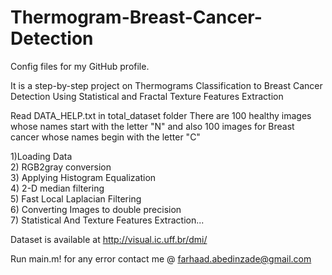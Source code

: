 # Thermogram-Breast-Cancer-Detection
Config files for my GitHub profile.

It is a step-by-step project on Thermograms Classification to Breast Cancer Detection Using Statistical and Fractal Texture Features Extraction

Read DATA_HELP.txt in total_dataset folder
There are 100 healthy images whose names start with the letter "N" and also 100 images for Breast cancer whose names begin with the letter "C"




1)Loading Data   
2) RGB2gray conversion  
3) Applying Histogram Equalization    
4) 2-D median filtering     
5) Fast Local Laplacian Filtering     
6) Converting Images to double precision     
7) Statistical And Texture Features Extraction...     



Dataset is available at http://visual.ic.uff.br/dmi/



Run main.m!
for any error contact me @ farhaad.abedinzade@gmail.com

